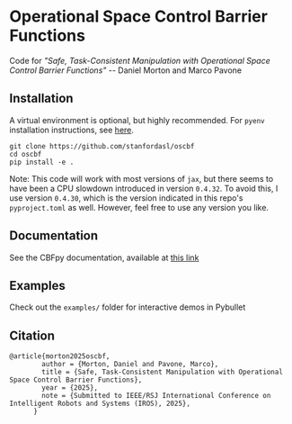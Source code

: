 # Operational Space Control Barrier Functions

Code for *"Safe, Task-Consistent Manipulation with Operational Space Control Barrier Functions"* -- Daniel Morton and Marco Pavone

## Installation

A virtual environment is optional, but highly recommended. For `pyenv` installation instructions, see [here](https://danielpmorton.github.io/cbfpy/pyenv).

```
git clone https://github.com/stanfordasl/oscbf
cd oscbf
pip install -e .
```

Note: This code will work with most versions of `jax`, but there seems to have been a CPU slowdown introduced in version `0.4.32`. To avoid this, I use version `0.4.30`, which is the version indicated in this repo's `pyproject.toml` as well. However, feel free to use any version you like.


## Documentation

See the CBFpy documentation, available at [this link](https://danielpmorton.github.io/cbfpy)

## Examples

Check out the `examples/` folder for interactive demos in Pybullet

## Citation
```
@article{morton2025oscbf,
        author = {Morton, Daniel and Pavone, Marco},
        title = {Safe, Task-Consistent Manipulation with Operational Space Control Barrier Functions},
        year = {2025},
        note = {Submitted to IEEE/RSJ International Conference on Intelligent Robots and Systems (IROS), 2025},
      }
```

